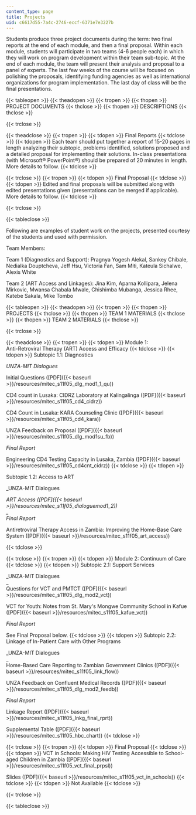 ```yaml
---
content_type: page
title: Projects
uid: c6617d55-7a4c-2746-eccf-6371e7e3227b
---
```


Students produce three project documents during the term: two final reports at the end of each module, and then a final proposal. Within each module, students will participate in two teams (4-6 people each) in which they will work on program development within their team sub-topic. At the end of each module, the team will present their analysis and proposal to a panel of experts. The last few weeks of the course will be focused on polishing the proposals, identifying funding agencies as well as international organizations for program implementation. The last day of class will be the final presentations.

{{< tableopen >}}
{{< theadopen >}}
{{< tropen >}}
{{< thopen >}}
PROJECT DOCUMENTS
{{< thclose >}}
{{< thopen >}}
DESCRIPTIONS
{{< thclose >}}

{{< trclose >}}

{{< theadclose >}}
{{< tropen >}}
{{< tdopen >}}
Final Reports
{{< tdclose >}}
{{< tdopen >}}
Each team should put together a report of 15-20 pages in length analyzing their subtopic, problems identified, solutions proposed and a detailed proposal for implementing their solutions. In-class presentations (with Microsoft® PowerPoint®) should be prepared of 20 minutes in length. More details to follow.
{{< tdclose >}}

{{< trclose >}}
{{< tropen >}}
{{< tdopen >}}
Final Proposal
{{< tdclose >}}
{{< tdopen >}}
Edited and final proposals will be submitted along with edited presentations given (presentations can be merged if applicable). More details to follow.
{{< tdclose >}}

{{< trclose >}}

{{< tableclose >}}

Following are examples of student work on the projects, presented courtesy of the students and used with permission.

Team Members:

Team 1 (Diagnostics and Support): Pragnya Yogesh Alekal, Sankey Chibale, Nedialka Douptcheva, Jeff Hsu, Victoria Fan, Sam Miti, Kateula Sichalwe, Alexis White

Team 2 (ART Access and Linkages): Jina Kim, Aparna Kollipara, Jelena Mirkovic, Mwansa Chabala Mwale, Chishimba Mubanga, Jessica Rhee, Katebe Sakala, Mike Tombo

{{< tableopen >}}
{{< theadopen >}}
{{< tropen >}}
{{< thopen >}}
PROJECTS
{{< thclose >}}
{{< thopen >}}
TEAM 1 MATERIALS
{{< thclose >}}
{{< thopen >}}
TEAM 2 MATERIALS
{{< thclose >}}

{{< trclose >}}

{{< theadclose >}}
{{< tropen >}}
{{< tdopen >}}
Module 1:  
Anti-Retroviral Therapy (ART) Access and Efficacy
{{< tdclose >}}
{{< tdopen >}}
Subtopic 1.1: Diagnostics  
  
_UNZA-MIT Dialogues_  
  
Initial Questions ([PDF]({{< baseurl >}}/resources/mitec_s11f05_dlg_mod1_1_qu))  
  
CD4 count in Lusaka: CIDRZ Laboratory at Kalingalinga ([PDF]({{< baseurl >}}/resources/mitec_s11f05_cd4_cidrz))  
  
CD4 Count in Lusaka: KARA Counseling Clinic ([PDF]({{< baseurl >}}/resources/mitec_s11f05_cd4_kara))  
  
UNZA Feedback on Proposal ([PDF]({{< baseurl >}}/resources/mitec_s11f05_dlg_mod1su_fb))  
  
_Final Report_  
  
Engineering CD4 Testing Capacity in Lusaka, Zambia ([PDF]({{< baseurl >}}/resources/mitec_s11f05_cd4cnt_cidrz))
{{< tdclose >}}
{{< tdopen >}}


Subtopic 1.2: Access to ART  
  
_UNZA-MIT Dialogues  
  
_ART Access ([PDF]({{< baseurl >}}/resources/mitec_s11f05_dialoguemod1_2))  
_  
Final Report_  
  
Antiretroviral Therapy Access in Zambia: Improving the Home-Base Care System ([PDF]({{< baseurl >}}/resources/mitec_s11f05_art_access))


{{< tdclose >}}

{{< trclose >}}
{{< tropen >}}
{{< tdopen >}}
Module 2: Continuum of Care
{{< tdclose >}}
{{< tdopen >}}
Subtopic 2.1: Support Services  
  
_UNZA-MIT Dialogues  
_  
Questions for VCT and PMTCT ([PDF]({{< baseurl >}}/resources/mitec_s11f05_dlg_mod2_vct))  
  
VCT for Youth: Notes from St. Mary's Mongwe Community School in Kafue ([PDF]({{< baseurl >}}/resources/mitec_s11f05_kafue_vct))  
  
_Final Report_  
  
See Final Proposal below.
{{< tdclose >}}
{{< tdopen >}}
Subtopic 2.2: Linkage of In-Patient Care with Other Programs  
  
_UNZA-MIT Dialogues  
_  
Home-Based Care Reporting to Zambian Government Clinics ([PDF]({{< baseurl >}}/resources/mitec_s11f05_link_flow))  
  
UNZA Feedback on Confluent Medical Records ([PDF]({{< baseurl >}}/resources/mitec_s11f05_dlg_mod2_feedb))  
  
_Final Report_  
  
Linkage Report ([PDF]({{< baseurl >}}/resources/mitec_s11f05_lnkg_final_rprt))  
  
Supplemental Table ([PDF]({{< baseurl >}}/resources/mitec_s11f05_hbc_chart))
{{< tdclose >}}

{{< trclose >}}
{{< tropen >}}
{{< tdopen >}}
Final Proposal
{{< tdclose >}}
{{< tdopen >}}
VCT in Schools: Making HIV Testing Accessible to School-aged Children in Zambia ([PDF]({{< baseurl >}}/resources/mitec_s11f05_vct_final_prpsl))  
  
Slides ([PDF]({{< baseurl >}}/resources/mitec_s11f05_vct_in_schools))
{{< tdclose >}}
{{< tdopen >}}
Not Available
{{< tdclose >}}

{{< trclose >}}

{{< tableclose >}}